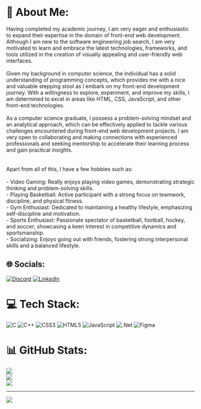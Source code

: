 # 💫 About Me:
Having completed my academic journey, I am very eager and enthusiastic to expand their expertise in the domain of front-end web development. Although I am new to the software engineering job search, I am very motivated to learn and embrace the latest technologies, frameworks, and tools utilized in the creation of visually appealing and user-friendly web interfaces.<br><br>Given my background in computer science, the individual has a solid understanding of programming concepts, which provides me with a nice and valuable stepping stool as I embark on my front-end development journey. With a willingness to explore, experiment, and improve my skills, I am determined to excel in areas like HTML, CSS, JavaScript, and other front-end technologies.<br><br>As a computer science graduate, I possess a problem-solving mindset and an analytical approach, which can be effectively applied to tackle various challenges encountered during front-end web development projects. I am very open to collaborating and making connections with experienced professionals and seeking mentorship to accelerate their learning process and gain practical insights.<br><br><br>Apart from all of this, I have a few hobbies such as:<br><br>- Video Gaming: Really enjoys playing video games, demonstrating strategic thinking and problem-solving skills.<br>- Playing Basketball: Active participant with a strong focus on teamwork, discipline, and physical fitness.<br>- Gym Enthusiast: Dedicated to maintaining a healthy lifestyle, emphasizing self-discipline and motivation.<br>- Sports Enthusiast: Passionate spectator of basketball, football, hockey, and soccer; showcasing a keen interest in competitive dynamics and sportsmanship.<br>- Socializing: Enjoys going out with friends, fostering strong interpersonal skills and a balanced lifestyle.


## 🌐 Socials:
[![Discord](https://img.shields.io/badge/Discord-%237289DA.svg?logo=discord&logoColor=white)](https://discord.gg/22renauld) [![LinkedIn](https://img.shields.io/badge/LinkedIn-%230077B5.svg?logo=linkedin&logoColor=white)](https://linkedin.com/in/https://www.linkedin.com/in/renauld-simeon-ab9a91283/) 

# 💻 Tech Stack:
![C](https://img.shields.io/badge/c-%2300599C.svg?style=for-the-badge&logo=c&logoColor=white) ![C++](https://img.shields.io/badge/c++-%2300599C.svg?style=for-the-badge&logo=c%2B%2B&logoColor=white) ![CSS3](https://img.shields.io/badge/css3-%231572B6.svg?style=for-the-badge&logo=css3&logoColor=white) ![HTML5](https://img.shields.io/badge/html5-%23E34F26.svg?style=for-the-badge&logo=html5&logoColor=white) ![JavaScript](https://img.shields.io/badge/javascript-%23323330.svg?style=for-the-badge&logo=javascript&logoColor=%23F7DF1E) ![.Net](https://img.shields.io/badge/.NET-5C2D91?style=for-the-badge&logo=.net&logoColor=white) ![Figma](https://img.shields.io/badge/figma-%23F24E1E.svg?style=for-the-badge&logo=figma&logoColor=white)
# 📊 GitHub Stats:
![](https://github-readme-stats.vercel.app/api?username=rsimeon22&theme=dark&hide_border=false&include_all_commits=false&count_private=false)<br/>
![](https://github-readme-streak-stats.herokuapp.com/?user=rsimeon22&theme=dark&hide_border=false)<br/>
![](https://github-readme-stats.vercel.app/api/top-langs/?username=rsimeon22&theme=dark&hide_border=false&include_all_commits=false&count_private=false&layout=compact)

---
[![](https://visitcount.itsvg.in/api?id=rsimeon22&icon=0&color=0)](https://visitcount.itsvg.in)

<!-- Proudly created with GPRM ( https://gprm.itsvg.in ) -->
